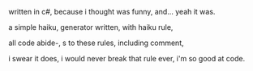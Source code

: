 written in c#,
because i thought was funny,
and... yeah it was.

a simple haiku,
generator written,
with haiku rule,

all code abide-,
s to these rules,
including comment,

i swear it does,
i would never break that rule ever,
i'm so good at code.
